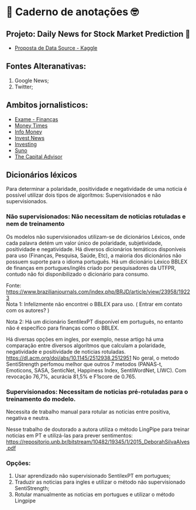 # 📝 **Caderno de anotações** 🤓

## Projeto: **Daily News for Stock Market Prediction** 🚀

- [Proposta de Data Source - Kaggle](https://www.kaggle.com/datasets/aaron7sun/stocknews)


## Fontes Alteranativas:

1. Google News;
2. Twitter;


## Ambitos jornalisticos:

- [Exame - Finanças](https://exame.com/noticias-sobre/financas/)
- [Money Times](https://www.moneytimes.com.br/)
- [Info Money](https://www.infomoney.com.br)
- [Invest News](https://investnews.com.br/)
- [Investing](https://br.investing.com/)
- [Suno](https://www.suno.com.br)
- [The Capital Advisor](https://comoinvestir.thecap.com.br/)

## Dicionários léxicos

Para determinar a polaridade, positividade e negatividade de uma noticia é possível utilizar dois tipos de algorítmos: Supervisionados e não supervisionados.

### Não supervisionados: Não necessitam de noticias rotuladas e nem de treinamento

Os modelos não supervisionados utilizam-se de dicionários Léxicos, onde cada palavra detém um valor único de polaridade, subjetividade, positividade e negatividade. Há diversos dicionários temáticos disponíveis para uso (Finanças, Pesquisa, Saúde, Etc), a maioria dos dicionários não possuem suporte para o idioma português. 
Há um dicionário Léxico BBLEX de finanças em portugues/inglês criado por pesquisadores da UTFPR, contudo não foi disponibilizado o dicionário para consumo.

Fonte: https://www.brazilianjournals.com/index.php/BRJD/article/view/23958/19223  
Nota 1: Infelizmente não encontrei o BBLEX para uso. ( Entrar em contato com os autores? )  

Nota 2: Há um dicionário SentilexPT disponível em português, no entanto não é específico para finanças como o BBLEX.  

Há diversas opções em ingles, por exemplo, nesse artigo há uma comparação entre diversos algorítmos que calculam a polaridade, negatividade e positividade de noticias rotuladas.  
https://dl.acm.org/doi/abs/10.1145/2512938.2512951 
No geral, o metodo SentiStrength perfomou melhor que outros 7 metodos (PANAS-t, Emoticons, SASA, SenticNet, Happiness Index, SentiWordNet, LIWC).  Com revocação 76,7%, acurácia 81,5% e F1score de 0.765.  

### Supervisionados: Necessitam de noticias pré-rotuladas para o treinamento do modelo.  

Necessita de trabalho manual para rotular as noticias entre positiva, negativa e neutra.  

Nesse trabalho de doutorado a autora utiliza o método LingPipe para treinar noticias em PT e utilizá-las para prever sentimentos:  
https://repositorio.unb.br/bitstream/10482/19345/1/2015_DeborahSilvaAlves.pdf

### Opções:
1) Usar aprendizado não supervisionado SentilexPT em portugues;
2) Traduzir as noticias para ingles e utilizar o método não supervisionado SentiStrength;
3) Rotular manualmente as noticias em portugues e utilizar o método Lingpipe 
